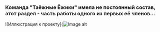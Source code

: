 ### Команда "Таёжные Ёжики" имела не постоянный состав, этот раздел - часть работы одного из первых её членов...  
![Иллюстрация к проекту](![Image alt](https://github.com/Grin2020/TE2022/raw/main/WorksBeslnGetagazov/)
